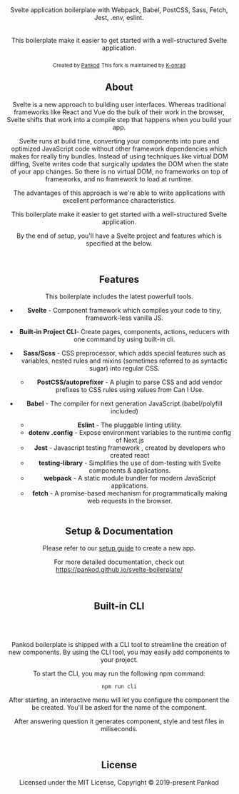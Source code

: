 <br/>
<br/>
<div align="center">Svelte application boilerplate with Webpack, Babel, PostCSS, Sass, Fetch, Jest, .env, eslint.</div>
<br/>

<div align="center">
<!-- CodeClimate
<a href="https://codeclimate.com/github/pankod/svelte-boilerplate/maintainability">
<img src="https://api.codeclimate.com/v1/badges/2c6982d3ad672a07f7ae/maintainability" />
</a>
<-- TestCoverage --
<a href="https://codeclimate.com/github/pankod/svelte-boilerplate/test_coverage"><img src="https://api.codeclimate.com/v1/badges/2c6982d3ad672a07f7ae/test_coverage" /></a>
<-- Build Status --
<a href="https://travis-ci.org/pankod/svelte-boilerplate">
<img src="https://travis-ci.org/pankod/svelte-boilerplate.svg?branch=master" alt="Build Status" />
</a>
<-- Dependency Status --
<a href="https://david-dm.org/pankod/svelte-boilerplate">
<img src="https://david-dm.org/pankod/svelte-boilerplate.svg" alt="Dependency Status" />
</a>
<-- devDependency Status --
<a href="https://david-dm.org/pankod/svelte-boilerplate#info=devDependencies">
<img src="https://david-dm.org/pankod/svelte-boilerplate/dev-status.svg" alt="devDependency Status" />
</a>
</div>
-->

<br/>
<div align="center">
This boilerplate make it easier to get started with a well-structured Svelte application.
<br />
<br />
<sub>Created by <a href="https://www.pankod.com">Pankod</a></sub>
<sub>This fork is maintained by <a href="https://github.com/k-onrad/">K-onrad</a></sub>

</div>


## About

Svelte is a new approach to building user interfaces. Whereas traditional frameworks like React and Vue do the bulk of their work in the browser, Svelte shifts that work into a compile step that happens when you build your app.

Svelte runs at build time, converting your components into pure and optimized JavaScript code without other framework dependencies which makes for really tiny bundles. Instead of using techniques like virtual DOM diffing, Svelte writes code that surgically updates the DOM when the state of your app changes. So there is no virtual DOM, no frameworks on top of frameworks, and no framework to load at runtime.

The advantages of this approach is we're able to write applications with excellent performance characteristics.

This boilerplate make it easier to get started with a well-structured Svelte application.

By the end of setup, you'll have a Svelte project and features which is specified at the below.

<br/>

## Features


This boilerplate includes the latest powerfull tools.

* **Svelte** - Component framework which compiles your code to tiny, framework-less vanilla JS.
* **Built-in Project CLI**- Create pages, components, actions, reducers with one command by using built-in cli.
* **Sass/Scss** - CSS preprocessor, which adds special features such as variables, nested rules and mixins (sometimes referred to as syntactic sugar) into regular CSS.
  * **PostCSS/autoprefixer** - A plugin to parse CSS and add vendor prefixes to CSS rules using values from Can I Use.
* **Babel** -  The compiler for next generation JavaScript.(babel/polyfill included)
  * **Eslint** - The pluggable linting utility.
  * **dotenv .config** - Expose environment variables to the runtime config of Next.js
  * **Jest** - Javascript testing framework , created by developers who created react
  * **testing-library** - Simplifies the use of dom-testing with Svelte components & applications.
  * **webpack** - A static module bundler for modern JavaScript applications.
  * **fetch** - A promise-based mechanism for programmatically making web requests in the browser.

  <br/>


## Setup & Documentation

  Please refer to our [setup guide](https://pankod.github.io/svelte-boilerplate/docs/setup) to create a new app.


  For more detailed documentation, check out https://pankod.github.io/svelte-boilerplate/

  <br/>

## Built-in CLI

  <br/>
  <br/>

  Pankod boilerplate is shipped with a CLI tool to streamline the creation of new components. By using the CLI tool, you may easily add components to your project.
  <br />

  To start the CLI, you may run the following npm command:

  ```
  npm run cli
  ```

  After starting, an interactive menu will let you configure the component the be created. You'll be asked for the name of the component.

  After answering question it generates component, style and test files in miliseconds.

  <br/>


## License

  Licensed under the MIT License, Copyright © 2019-present Pankod
